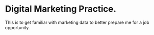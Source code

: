 # Digital Marketing Practice. 
This is to get familiar with marketing data to better prepare me for a job opportunity. 
